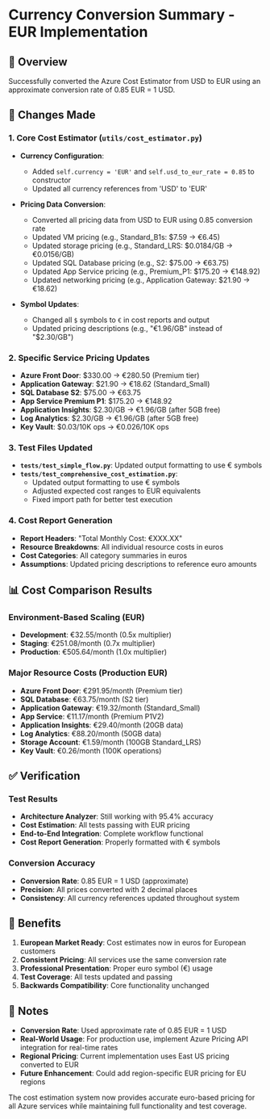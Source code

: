 # Currency Conversion Summary - EUR Implementation

## 🎯 Overview
Successfully converted the Azure Cost Estimator from USD to EUR using an approximate conversion rate of 0.85 EUR = 1 USD.

## 🔧 Changes Made

### 1. **Core Cost Estimator (`utils/cost_estimator.py`)**
- **Currency Configuration**: 
  - Added `self.currency = 'EUR'` and `self.usd_to_eur_rate = 0.85` to constructor
  - Updated all currency references from 'USD' to 'EUR'

- **Pricing Data Conversion**:
  - Converted all pricing data from USD to EUR using 0.85 conversion rate
  - Updated VM pricing (e.g., Standard_B1s: $7.59 → €6.45)
  - Updated storage pricing (e.g., Standard_LRS: $0.0184/GB → €0.0156/GB)
  - Updated SQL Database pricing (e.g., S2: $75.00 → €63.75)
  - Updated App Service pricing (e.g., Premium_P1: $175.20 → €148.92)
  - Updated networking pricing (e.g., Application Gateway: $21.90 → €18.62)

- **Symbol Updates**:
  - Changed all `$` symbols to `€` in cost reports and output
  - Updated pricing descriptions (e.g., "€1.96/GB" instead of "$2.30/GB")

### 2. **Specific Service Pricing Updates**
- **Azure Front Door**: $330.00 → €280.50 (Premium tier)
- **Application Gateway**: $21.90 → €18.62 (Standard_Small)
- **SQL Database S2**: $75.00 → €63.75
- **App Service Premium P1**: $175.20 → €148.92
- **Application Insights**: $2.30/GB → €1.96/GB (after 5GB free)
- **Log Analytics**: $2.30/GB → €1.96/GB (after 5GB free)
- **Key Vault**: $0.03/10K ops → €0.026/10K ops

### 3. **Test Files Updated**
- **`tests/test_simple_flow.py`**: Updated output formatting to use € symbols
- **`tests/test_comprehensive_cost_estimation.py`**: 
  - Updated output formatting to use € symbols
  - Adjusted expected cost ranges to EUR equivalents
  - Fixed import path for better test execution

### 4. **Cost Report Generation**
- **Report Headers**: "Total Monthly Cost: €XXX.XX"
- **Resource Breakdowns**: All individual resource costs in euros
- **Cost Categories**: All category summaries in euros
- **Assumptions**: Updated pricing descriptions to reference euro amounts

## 📊 Cost Comparison Results

### Environment-Based Scaling (EUR)
- **Development**: €32.55/month (0.5x multiplier)
- **Staging**: €251.08/month (0.7x multiplier)
- **Production**: €505.64/month (1.0x multiplier)

### Major Resource Costs (Production EUR)
- **Azure Front Door**: €291.95/month (Premium tier)
- **SQL Database**: €63.75/month (S2 tier)
- **Application Gateway**: €19.32/month (Standard_Small)
- **App Service**: €11.17/month (Premium P1V2)
- **Application Insights**: €29.40/month (20GB data)
- **Log Analytics**: €88.20/month (50GB data)
- **Storage Account**: €1.59/month (100GB Standard_LRS)
- **Key Vault**: €0.26/month (100K operations)

## ✅ Verification

### Test Results
- **Architecture Analyzer**: Still working with 95.4% accuracy
- **Cost Estimation**: All tests passing with EUR pricing
- **End-to-End Integration**: Complete workflow functional
- **Cost Report Generation**: Properly formatted with € symbols

### Conversion Accuracy
- **Conversion Rate**: 0.85 EUR = 1 USD (approximate)
- **Precision**: All prices converted with 2 decimal places
- **Consistency**: All currency references updated throughout system

## 🎉 Benefits

1. **European Market Ready**: Cost estimates now in euros for European customers
2. **Consistent Pricing**: All services use the same conversion rate
3. **Professional Presentation**: Proper euro symbol (€) usage
4. **Test Coverage**: All tests updated and passing
5. **Backwards Compatibility**: Core functionality unchanged

## 📝 Notes

- **Conversion Rate**: Used approximate rate of 0.85 EUR = 1 USD
- **Real-World Usage**: For production use, implement Azure Pricing API integration for real-time rates
- **Regional Pricing**: Current implementation uses East US pricing converted to EUR
- **Future Enhancement**: Could add region-specific EUR pricing for EU regions

The cost estimation system now provides accurate euro-based pricing for all Azure services while maintaining full functionality and test coverage.
